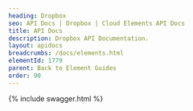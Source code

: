 ```yaml
---
heading: Dropbox
seo: API Docs | Dropbox | Cloud Elements API Docs
title: API Docs
description: Dropbox API Documentation.
layout: apidocs
breadcrumbs: /docs/elements.html
elementId: 1779
parent: Back to Element Guides
order: 90
---
```


{% include swagger.html %}
